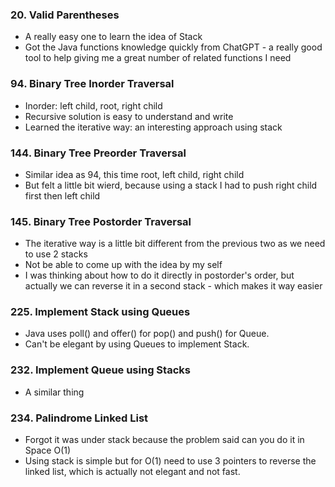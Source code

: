 ### 20. Valid Parentheses 
* A really easy one to learn the idea of Stack
* Got the Java functions knowledge quickly from ChatGPT - a really good tool to help giving me a great number of related functions I need

### 94. Binary Tree Inorder Traversal 
*  Inorder: left child, root, right child
*  Recursive solution is easy to understand and write
*  Learned the iterative way: an interesting approach using stack

### 144. Binary Tree Preorder Traversal 
* Similar idea as 94, this time root, left child, right child 
* But felt a little bit wierd, because using a stack I had to push right child first then left child

### 145. Binary Tree Postorder Traversal 
* The iterative way is a little bit different from the previous two as we need to use 2 stacks
* Not be able to come up with the idea by my self
* I was thinking about how to do it directly in postorder's order, but actually we can reverse it in a second stack - which makes it way easier 

### 225. Implement Stack using Queues
* Java uses poll() and offer() for pop() and push() for Queue.
* Can't be elegant by using Queues to implement Stack. 

### 232. Implement Queue using Stacks 
* A similar thing

### 234. Palindrome Linked List 
* Forgot it was under stack because the problem said can you do it in Space O(1)
* Using stack is simple but for O(1) need to use 3 pointers to reverse the linked list, which is actually not elegant and not fast.

